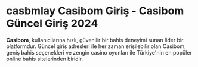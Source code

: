 # casbmlay Casibom Giriş - Casibom Güncel Giriş 2024
**Casibom**, kullanıcılarına hızlı, güvenilir bir bahis deneyimi sunan lider bir platformdur. Güncel giriş adresleri ile her zaman erişilebilir olan Casibom, geniş bahis seçenekleri ve zengin casino oyunları ile Türkiye'nin en popüler online bahis sitelerinden biridir.

